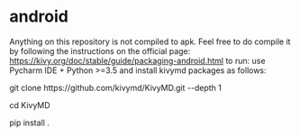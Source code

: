 # android
Anything on this repository is not compiled to apk. Feel free to do compile it by 
following the instructions on the official page: https://kivy.org/doc/stable/guide/packaging-android.html
to run: use Pycharm IDE + Python >=3.5 and install kivymd packages as follows:
<p>git clone https://github.com/kivymd/KivyMD.git --depth 1</p>
<p>cd KivyMD</p>
<p>pip install .</p>
